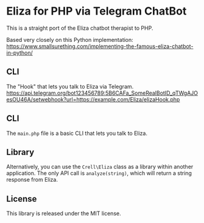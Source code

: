 # Eliza for PHP via Telegram ChatBot

This is a straight port of the Eliza chatbot therapist to PHP.

Based very closely on this Python implementation: https://www.smallsurething.com/implementing-the-famous-eliza-chatbot-in-python/

## CLI

The "Hook" that lets you talk to Eliza via Telegram.
https://api.telegram.org/bot123456789:5B6CAFa_SomeRealBotID_qTWgAJOesOU46A/setwebhook?url=https://example.com/Eliza/elizaHook.php

## CLI

The `main.php` file is a basic CLI that lets you talk to Eliza.

## Library

Alternatively, you can use the `Crell\Eliza` class as a library within another application.  The only API call is `analyze(string)`, which will return a string response from Eliza.

## License

This library is released under the MIT license.
